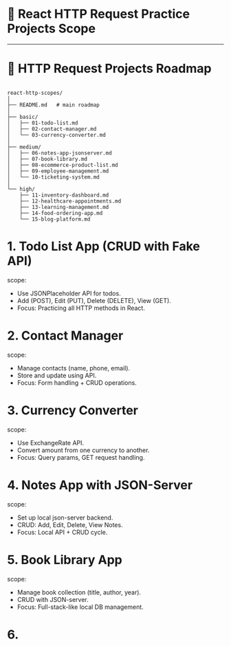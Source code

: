 # 🚀 React HTTP Request Practice Projects Scope

---

# 📂 HTTP Request Projects Roadmap

<pre><code>
react-http-scopes/
│
├── README.md   # main roadmap
│
├── basic/
│   ├── 01-todo-list.md
│   ├── 02-contact-manager.md
│   └── 03-currency-converter.md
│
├── medium/
│   ├── 06-notes-app-jsonserver.md
│   ├── 07-book-library.md
│   ├── 08-ecommerce-product-list.md
│   ├── 09-employee-management.md
│   └── 10-ticketing-system.md
│
└── high/
    ├── 11-inventory-dashboard.md
    ├── 12-healthcare-appointments.md
    ├── 13-learning-management.md
    ├── 14-food-ordering-app.md
    └── 15-blog-platform.md
</pre></code>


# 1. Todo List App (CRUD with Fake API)
scope:
 - Use JSONPlaceholder API for todos.
 - Add (POST), Edit (PUT), Delete (DELETE), View (GET).
 - Focus: Practicing all HTTP methods in React.

# 2. Contact Manager
scope:
 - Manage contacts (name, phone, email).
 - Store and update using API.
 - Focus: Form handling + CRUD operations.

# 3. Currency Converter
scope:
 - Use ExchangeRate API.
 - Convert amount from one currency to another.
 - Focus: Query params, GET request handling.

# 4. Notes App with JSON-Server
scope:
 - Set up local json-server backend.
 - CRUD: Add, Edit, Delete, View Notes.
 - Focus: Local API + CRUD cycle.

# 5. Book Library App
scope:
 - Manage book collection (title, author, year).
 - CRUD with JSON-server.
 - Focus: Full-stack-like local DB management.

# 6. 
